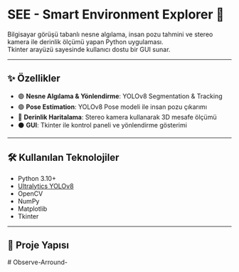 # SEE - Smart Environment Explorer 🚀

Bilgisayar görüşü tabanlı nesne algılama, insan pozu tahmini ve stereo kamera ile derinlik ölçümü yapan Python uygulaması.  
Tkinter arayüzü sayesinde kullanıcı dostu bir GUI sunar.  

---

## ✨ Özellikler
- 🟣 **Nesne Algılama & Yönlendirme**: YOLOv8 Segmentation & Tracking
- 🟢 **Pose Estimation**: YOLOv8 Pose modeli ile insan pozu çıkarımı
- 🔵 **Derinlik Haritalama**: Stereo kamera kullanarak 3D mesafe ölçümü
- ⚫ **GUI**: Tkinter ile kontrol paneli ve yönlendirme gösterimi

---

## 🛠 Kullanılan Teknolojiler
- Python 3.10+
- [Ultralytics YOLOv8](https://github.com/ultralytics/ultralytics)
- OpenCV
- NumPy
- Matplotlib
- Tkinter

---

## 📂 Proje Yapısı
#   O b s e r v e - A r r o u n d -  
 
